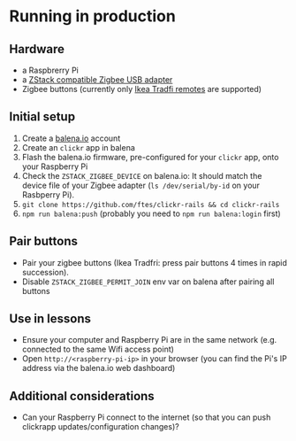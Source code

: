 # Running in production
<!-- TODO Add more details, photos, screenshots -->

## Hardware
- a Raspbrerry Pi
- a [ZStack compatible Zigbee USB adapter](https://www.zigbee2mqtt.io/information/supported_adapters.html)
- Zigbee buttons (currently only [Ikea Tradfi remotes](https://www.ikea.com/de/de/p/tradfri-fernbedienung-30443124/) are supported)

## Initial setup
1. Create a [balena.io](https://balena.io) account
2. Create an `clickr` app in balena
3. Flash the balena.io firmware, pre-configured for your `clickr` app, onto your Raspberry Pi
4. Check the `ZSTACK_ZIGBEE_DEVICE` on balena.io: It should match the device file of your Zigbee adapter (`ls /dev/serial/by-id` on your Rasbperry Pi).
4. `git clone https://github.com/ftes/clickr-rails && cd clickr-rails`
5. `npm run balena:push` (probably you need to `npm run balena:login` first)

## Pair buttons
- Pair your zigbee buttons (Ikea Tradfri: press pair buttons 4 times in rapid succession).
- Disable `ZSTACK_ZIGBEE_PERMIT_JOIN` env var on balena after pairing all buttons

## Use in lessons
- Ensure your computer and Raspberry Pi are in the same network (e.g. connected to the same Wifi access point)
- Open `http://<raspberry-pi-ip>` in your browser (you can find the Pi's IP address via the balena.io web dashboard)

## Additional considerations
- Can your Raspberry Pi connect to the internet (so that you can push clickrapp updates/configuration changes)?
